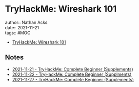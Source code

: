 # TryHackMe: Wireshark 101

author:: Nathan Acks  
date:: 2021-11-21  
tags:: #MOC

* [TryHackMe: Wireshark 101](https://tryhackme.com/room/wireshark)

## Notes

* [2021-11-21 - TryHackMe: Complete Beginner (Supplements)](../log/2021-11-21-tryhackme-complete-beginner-supplements.md)
* [2021-11-22 - TryHackMe: Complete Beginner (Supplments)](../log/2021-11-22-tryhackme-complete-beginner-supplements.md)
* [2021-11-27 - TryHackMe: Complete Beginner (Supplements)](../log/2021-11-27-tryhackme-complete-beginner-supplements.md)
